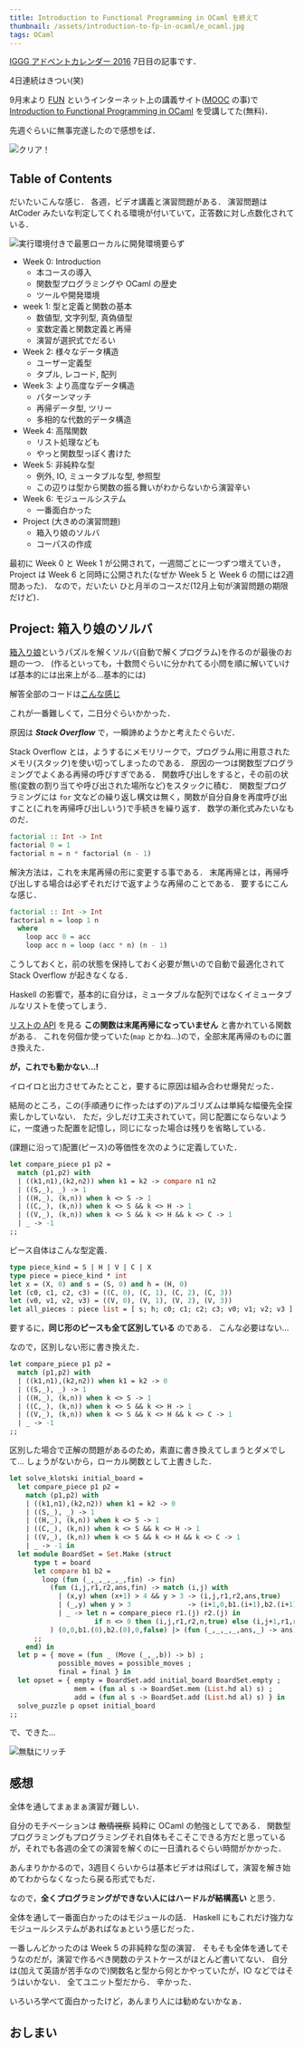 ```yaml
---
title: Introduction to Functional Programming in OCaml を終えて
thumbnail: /assets/introduction-to-fp-in-ocaml/e_ocaml.jpg
tags: OCaml
---
```


[IGGG アドベントカレンダー 2016](http://www.adventar.org/calendars/1572) 7日目の記事です．

4日連続はきつい(笑)

9月末より [FUN](https://www.fun-mooc.fr/) というインターネット上の講義サイト([MOOC](https://ja.wikipedia.org/wiki/Massive_open_online_course) の事)で [Introduction to Functional Programming in OCaml](https://www.fun-mooc.fr/courses/parisdiderot/56002S02/session02/About_this_course/) を受講してた(無料)．

先週ぐらいに無事完遂したので感想をば．

![クリア！](/assets/introduction-to-fp-in-ocaml/e_ocaml.jpg)

## Table of Contents

だいたいこんな感じ．
各週，ビデオ講義と演習問題がある．
演習問題は AtCoder みたいな判定してくれる環境が付いていて，正答数に対し点数化されている．

![実行環境付きで最悪ローカルに開発環境要らず](/assets/introduction-to-fp-in-ocaml/env.gif)

- Week 0: Introduction
    - 本コースの導入
    - 関数型プログラミングや OCaml の歴史
    - ツールや開発環境
- week 1: 型と定義と関数の基本
    - 数値型, 文字列型, 真偽値型
    - 変数定義と関数定義と再帰
    - 演習が選択式でだるい
- Week 2: 様々なデータ構造
    - ユーザー定義型
    - タプル, レコード, 配列
- Week 3: より高度なデータ構造
    - パターンマッチ
    - 再帰データ型, ツリー
    - 多相的な代数的データ構造
- Week 4: 高階関数
    - リスト処理なども
    - やっと関数型っぽく書けた
- Week 5: 非純粋な型
    - 例外, IO, ミュータブルな型, 参照型
    - この辺りは型から関数の振る舞いがわからないから演習辛い
- Week 6: モジュールシステム
    - 一番面白かった
- Project (大きめの演習問題)
    - 箱入り娘のソルバ
    - コーパスの作成

最初に Week 0 と Week 1 が公開されて，一週間ごとに一つずつ増えていき，Project は Week 6 と同時に公開された(なぜか Week 5 と Week 6 の間には2週間あった)．
なので，だいたい ひと月半のコースだ(12月上旬が演習問題の期限だけど)．

## Project: 箱入り娘のソルバ

[箱入り娘](https://ja.wikipedia.org/wiki/%E7%AE%B1%E5%85%A5%E3%82%8A%E5%A8%98_(%E3%83%91%E3%82%BA%E3%83%AB))というパズルを解くソルバ(自動で解くプログラム)を作るのが最後のお題の一つ．
(作るといっても，十数問ぐらいに分かれてる小問を順に解いていけば基本的には出来上がる...基本的には)

解答全部のコードは[こんな感じ](https://gist.github.com/matsubara0507/5f4107f871c63cd5d3dc71db12c033b6)

これが一番難しくて，二日分ぐらいかかった．

原因は ***Stack Overflow*** で，一瞬諦めようかと考えたぐらいだ．

Stack Overflow とは，ようするにメモリリークで，プログラム用に用意されたメモリ(スタック)を使い切ってしまったのである．
原因の一つは関数型プログラミングでよくある再帰の呼びすぎである．
関数呼び出しをすると，その前の状態(変数の割り当てや呼び出された場所など)をスタックに積む．
関数型プログラミングには `for` 文などの繰り返し構文は無く，関数が自分自身を再度呼び出すこと(これを再帰呼び出しいう)で手続きを繰り返す．
数学の漸化式みたいなものだ．

```haskell
factorial :: Int -> Int
factorial 0 = 1
factorial n = n * factorial (n - 1)
```

解決方法は，これを末尾再帰の形に変更する事である．
末尾再帰とは，再帰呼び出しする場合は必ずそれだけで返すような再帰のことである．
要するにこんな感じ．

```haskell
factorial :: Int -> Int
factorial n = loop 1 n
  where
    loop acc 0 = acc
    loop acc n = loop (acc * n) (n - 1)
```

こうしておくと，前の状態を保持しておく必要が無いので自動で最適化されて Stack Overflow が起きなくなる．


Haskell の影響で，基本的に自分は，ミュータブルな配列ではなくイミュータブルなリストを使ってしまう．

[リストの API](http://ocaml.jp/archive/ocaml-manual-3.06-ja/libref/List.html) を見る **この関数は末尾再帰になっていません** と書かれている関数がある．
これを何個か使っていた(`map` とかね...)ので，全部末尾再帰のものに置き換えた．

**が，これでも動かない...!**

イロイロと出力させてみたとこと，要するに原因は組み合わせ爆発だった．

結局のところ，この(手順通りに作ったはずの)アルゴリズムは単純な幅優先全探索しかしていない．
ただ，少しだけ工夫されていて，同じ配置にならないように，一度通った配置を記憶し，同じになった場合は残りを省略している．

(課題に沿って)配置(ピース)の等価性を次のように定義していた．

```ocaml
let compare_piece p1 p2 =
  match (p1,p2) with
  | ((k1,n1),(k2,n2)) when k1 = k2 -> compare n1 n2
  | ((S,_), _) -> 1
  | ((H,_), (k,n)) when k <> S -> 1
  | ((C,_), (k,n)) when k <> S && k <> H -> 1
  | ((V,_), (k,n)) when k <> S && k <> H && k <> C -> 1
  | _ -> -1
;;
```

ピース自体はこんな型定義．

```ocaml
type piece_kind = S | H | V | C | X
type piece = piece_kind * int
let x = (X, 0) and s = (S, 0) and h = (H, 0)
let (c0, c1, c2, c3) = ((C, 0), (C, 1), (C, 2), (C, 3))
let (v0, v1, v2, v3) = ((V, 0), (V, 1), (V, 2), (V, 3))
let all_pieces : piece list = [ s; h; c0; c1; c2; c3; v0; v1; v2; v3 ]
```

要するに，**同じ形のピースも全て区別している** のである．
こんな必要はない...

なので，区別しない形に書き換えた．

```ocaml
let compare_piece p1 p2 =
  match (p1,p2) with
  | ((k1,n1),(k2,n2)) when k1 = k2 -> 0
  | ((S,_), _) -> 1
  | ((H,_), (k,n)) when k <> S -> 1
  | ((C,_), (k,n)) when k <> S && k <> H -> 1
  | ((V,_), (k,n)) when k <> S && k <> H && k <> C -> 1
  | _ -> -1
;;
```

区別した場合で正解の問題があるのため，素直に書き換えてしまうとダメでして...
しょうがないから，ローカル関数として上書きした．

```ocaml
let solve_klotski initial_board =
  let compare_piece p1 p2 =
    match (p1,p2) with
    | ((k1,n1),(k2,n2)) when k1 = k2 -> 0
    | ((S,_), _) -> 1
    | ((H,_), (k,n)) when k <> S -> 1
    | ((C,_), (k,n)) when k <> S && k <> H -> 1
    | ((V,_), (k,n)) when k <> S && k <> H && k <> C -> 1
    | _ -> -1 in
  let module BoardSet = Set.Make (struct
      type t = board
      let compare b1 b2 =
        loop (fun (_,_,_,_,_,fin) -> fin)
          (fun (i,j,r1,r2,ans,fin) -> match (i,j) with
            | (x,y) when (x+1) > 4 && y > 3 -> (i,j,r1,r2,ans,true)
            | (_,y) when y > 3              -> (i+1,0,b1.(i+1),b2.(i+1),ans,fin)
            | _ -> let n = compare_piece r1.(j) r2.(j) in
                     if n <> 0 then (i,j,r1,r2,n,true) else (i,j+1,r1,r2,ans,fin)
          ) (0,0,b1.(0),b2.(0),0,false) |> (fun (_,_,_,_,ans,_) -> ans)
      ;;
    end) in
  let p = { move = (fun _ (Move (_,_,b)) -> b) ;
            possible_moves = possible_moves ;
            final = final } in
  let opset = { empty = BoardSet.add initial_board BoardSet.empty ;
                mem = (fun al s -> BoardSet.mem (List.hd al) s) ;
                add = (fun al s -> BoardSet.add (List.hd al) s) } in
  solve_puzzle p opset initial_board
;;
```

で、できた...

![無駄にリッチ](/assets/introduction-to-fp-in-ocaml/solve.gif)

## 感想

全体を通してまぁまぁ演習が難しい．

自分のモチベーションは ~~敵情視察~~ 純粋に OCaml の勉強としてである．
関数型プログラミングもプログラミングそれ自体もそこそこできる方だと思っているが，それでも各週の全ての演習を解くのに一日潰れるぐらい時間がかかった．

あんまりかかるので，3週目くらいからは基本ビデオは飛ばして，演習を解き始めてわからなくなったら戻る形式でもだ．

なので，**全くプログラミングができない人にはハードルが結構高い** と思う．

全体を通して一番面白かったのはモジュールの話．
Haskell にもこれだけ強力なモジュールシステムがあればなぁという感じだった．

一番しんどかったのは Week 5 の非純粋な型の演習．
そもそも全体を通してそうなのだが，演習で作るべき関数のテストケースがほとんど書いてない．
自分は(加えて英語が苦手なので)関数名と型から何とかやっていたが，IO などではそうはいかない．
全てユニット型だから．
辛かった．

いろいろ学べて面白かったけど，あんまり人には勧めないかなぁ．

## おしまい
